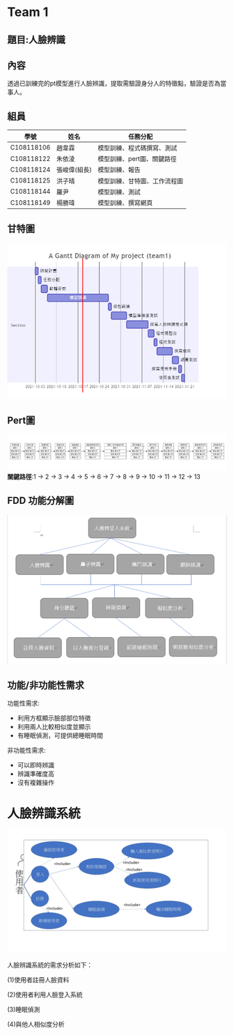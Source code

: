 # Team 1

## 題目:人臉辨識

## 內容
透過已訓練完的pt模型進行人臉辨識，提取需驗證身分人的特徵點，驗證是否為當事人。

## 組員
|學號|姓名|任務分配|
|---|----|--------|
|C108118106|趙韋霖|模型訓練、程式碼撰寫、測試|
|C108118122|朱依淩|模型訓練、pert圖、關鍵路徑|
|C108118124|張峻偉(組長)|模型訓練、報告|
|C108118125|洪子晴|模型訓練、甘特圖、工作流程圖|
|C108118144|羅尹|模型訓練、測試|
|C108118149|楊勝瑋|模型訓練、撰寫網頁|

## 甘特圖
![Gantt](https://github.com/Yinooooo/Team1/blob/main/gan.png)

## Pert圖
![Pert](https://github.com/Yinooooo/Team1/blob/main/pert.jpg)
**關鍵路徑**:1 -> 2 -> 3 -> 4 -> 5 -> 6 -> 7 -> 8 -> 9 -> 10 -> 11 -> 12 -> 13

## FDD 功能分解圖
![FDD](https://github.com/Yinooooo/Team1/blob/main/FDD.png)

## 功能/非功能性需求
功能性需求:
* 利用方框顯示臉部部位特徵
* 利用兩人比較相似度並顯示
* 有睡眠偵測，可提供總睡眠時間

非功能性需求:
* 可以即時辨識
* 辨識準確度高
* 沒有複雜操作


# 人臉辨識系統
![Image](https://github.com/Yinooooo/Team1/blob/main/不知道甚麼圖.jpg)

人臉辨識系統的需求分析如下：

(1)使用者註冊人臉資料

(2)使用者利用人臉登入系統

(3)睡眠偵測

(4)與他人相似度分析
